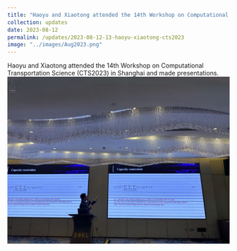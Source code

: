 ```yaml
---
title: "Haoyu and Xiaotong attended the 14th Workshop on Computational Transportation Science (CTS2023) in Shanghai and made presentations."
collection: updates
date: 2023-08-12
permalink: /updates/2023-08-12-13-haoyu-xiaotong-cts2023
image: "../images/Aug2023.png"
---
```

Haoyu and Xiaotong attended the 14th Workshop on Computational Transportation Science (CTS2023) in Shanghai and made presentations.
![Image](../images/Aug2023.png)
